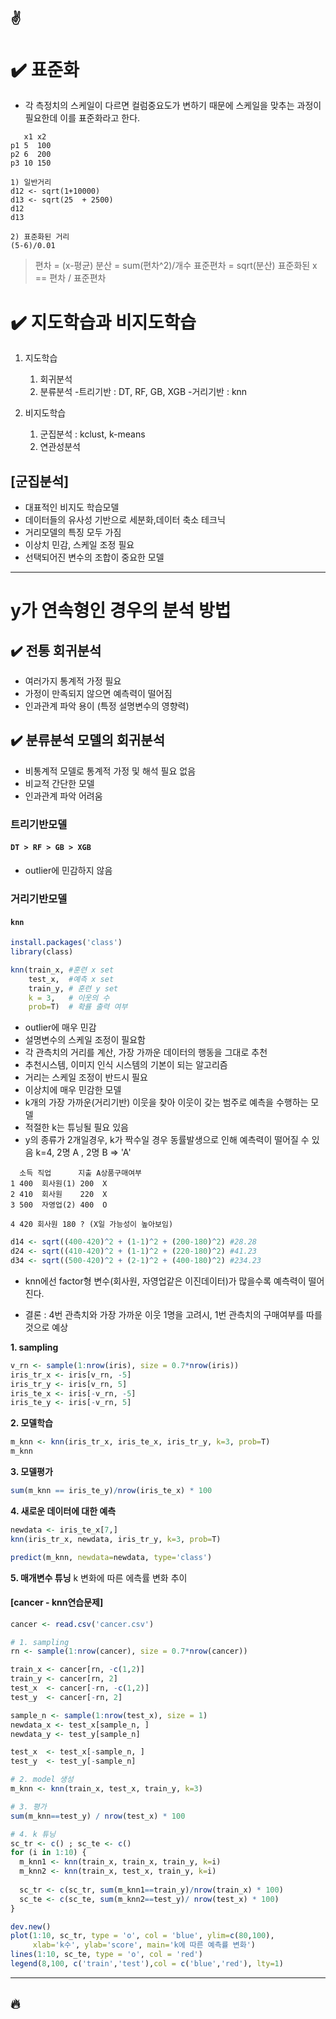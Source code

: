 :v:
---
# :heavy_check_mark: 표준화
- 각 측정치의 스케일이 다르면 컬럼중요도가 변하기 때문에 스케일을 맞추는 과정이 필요한데 이를 표준화라고 한다.
```
   x1 x2
p1 5  100
p2 6  200
p3 10 150
```

```
1) 일반거리
d12 <- sqrt(1+10000)
d13 <- sqrt(25  + 2500)
d12
d13

2) 표준화된 거리
(5-6)/0.01
```

>편차 = (x-평균)
분산 = sum(편차^2)/개수
표준편차 = sqrt(분산)
표준화된 x == 편차 / 표준편차

# :heavy_check_mark: 지도학습과 비지도학습
1. 지도학습

    1) 회귀분석
    2) 분류분석
    -트리기반 : DT, RF, GB, XGB
    -거리기반 : knn

2. 비지도학습
    
    1) 군집분석 : kclust, k-means
    2) 연관성분석

## [군집분석]
- 대표적인 비지도 학습모델
- 데이터들의 유사성 기반으로 세분화,데이터 축소 테크닉
- 거리모델의 특징 모두 가짐
- 이상치 민감, 스케일 조정 필요
- 선택되어진 변수의 조합이 중요한 모델 
---
# y가 연속형인 경우의 분석 방법
## :heavy_check_mark: 전통 회귀분석
- 여러가지 통계적 가정 필요
- 가정이 만족되지 않으면 예측력이 떨어짐
- 인과관계 파악 용이 (특정 설명변수의 영향력)

## :heavy_check_mark: 분류분석 모델의 회귀분석
- 비통계적 모델로 통계적 가정 및 해석 필요 없음
- 비교적 간단한 모델
- 인과관계 파악 어려움

### 트리기반모델
#### `DT > RF > GB > XGB`
- outlier에 민감하지 않음

### 거리기반모델

#### `knn`
```r
install.packages('class')
library(class)

knn(train_x, #훈련 x set
    test_x,  #예측 x set
    train_y, # 훈련 y set
    k = 3,   # 이웃의 수
    prob=T)  # 확률 출력 여부
```

- outlier에 매우 민감
- 설명변수의 스케일 조정이 필요함
- 각 관측치의 거리를 계산, 가장 가까운 데이터의 행동을 그대로 추천
- 추천시스템, 이미지 인식 시스템의 기본이 되는 알고리즘 
- 거리는 스케일 조정이 반드시 필요
- 이상치에 매우 민감한 모델
- k개의 가장 가까운(거리기반) 이웃을 찾아 이웃이 갖는 범주로 예측을 수행하는 모델
- 적절한 k는 튜닝될 필요 있음
- y의 종류가 2개일경우, k가 짝수일 경우 
동률발생으로 인해 예측력이 떨어질 수 있음
k=4, 2명 A , 2명 B => 'A'

```
  소득 직업      지출 A상품구매여부
1 400  회사원(1) 200  X
2 410  회사원    220  X
3 500  자영업(2) 400  O

4 420 회사원 180 ? (X일 가능성이 높아보임)
```

```r
d14 <- sqrt((400-420)^2 + (1-1)^2 + (200-180)^2) #28.28
d24 <- sqrt((410-420)^2 + (1-1)^2 + (220-180)^2) #41.23
d34 <- sqrt((500-420)^2 + (2-1)^2 + (400-180)^2) #234.23
```

- knn에선 factor형 변수(회사원, 자영업같은 이진데이터)가 많을수록 예측력이 떨어진다.

- 결론 : 4번 관측치와 가장 가까운 이웃 1명을 고려시, 1번 관측치의
구매여부를 따를것으로 예상


**1. sampling**
```r
v_rn <- sample(1:nrow(iris), size = 0.7*nrow(iris))
iris_tr_x <- iris[v_rn, -5]
iris_tr_y <- iris[v_rn, 5]
iris_te_x <- iris[-v_rn, -5]
iris_te_y <- iris[-v_rn, 5]
```

**2. 모델학습**

```r
m_knn <- knn(iris_tr_x, iris_te_x, iris_tr_y, k=3, prob=T)
m_knn
```

**3. 모델평가**

```r
sum(m_knn == iris_te_y)/nrow(iris_te_x) * 100
```
**4. 새로운 데이터에 대한 예측**

```r
newdata <- iris_te_x[7,]
knn(iris_tr_x, newdata, iris_tr_y, k=3, prob=T)

predict(m_knn, newdata=newdata, type='class')
```

**5. 매개변수 튜닝**
k 변화에 따른 에측률 변화 추이

#### **[cancer - knn연습문제]**

```r
cancer <- read.csv('cancer.csv')

# 1. sampling
rn <- sample(1:nrow(cancer), size = 0.7*nrow(cancer))

train_x <- cancer[rn, -c(1,2)]
train_y <- cancer[rn, 2]
test_x  <- cancer[-rn, -c(1,2)]
test_y  <- cancer[-rn, 2]

sample_n <- sample(1:nrow(test_x), size = 1)
newdata_x <- test_x[sample_n, ]
newdata_y <- test_y[sample_n]

test_x  <- test_x[-sample_n, ]
test_y  <- test_y[-sample_n]

# 2. model 생성
m_knn <- knn(train_x, test_x, train_y, k=3)

# 3. 평가
sum(m_knn==test_y) / nrow(test_x) * 100

# 4. k 튜닝
sc_tr <- c() ; sc_te <- c()
for (i in 1:10) {
  m_knn1 <- knn(train_x, train_x, train_y, k=i)
  m_knn2 <- knn(train_x, test_x, train_y, k=i)
  
  sc_tr <- c(sc_tr, sum(m_knn1==train_y)/nrow(train_x) * 100)
  sc_te <- c(sc_te, sum(m_knn2==test_y)/ nrow(test_x) * 100)
}

dev.new()
plot(1:10, sc_tr, type = 'o', col = 'blue', ylim=c(80,100),
     xlab='k수', ylab='score', main='k에 따른 예측률 변화')
lines(1:10, sc_te, type = 'o', col = 'red')
legend(8,100, c('train','test'),col = c('blue','red'), lty=1)
```




---
:fire:
---